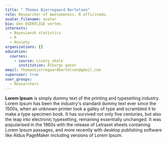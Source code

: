 ```yaml
---
title: " Thomas Bjerregaard Bertelsen"
role: Researcher of Awesomeness, R afficinado.
avatar_filename: avatar
bio: Den EGENTLIGE verten.
interests:
  - Bayesiansk statistics
  - R
  - Anxiety
organizations: []
education:
  courses:
    - course: Livets skole
      institution: Ålborgs gater
email: thomasbjerregaardbertelsen@gmail.com
superuser: true
user_groups:
  - Researchers
---
```

**Lorem Ipsum** is simply dummy text of the printing and typesetting industry. Lorem Ipsum has been the industry's standard dummy text ever since the 1500s, when an unknown printer took a galley of type and scrambled it to make a type specimen book. It has survived not only five centuries, but also the leap into electronic typesetting, remaining essentially unchanged. It was popularised in the 1960s with the release of Letraset sheets containing Lorem Ipsum passages, and more recently with desktop publishing software like Aldus PageMaker including versions of Lorem Ipsum.